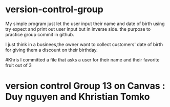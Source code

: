 # version-control-group

My simple program just let the user input their name and date of birth
using try expect and print out user input but in inverse side. the purpose to practice group commit in github.

I just think in a businees,the owner want to collect customers' date of birth for giving them a discount on their birthday.


#Khris
I committed a file that asks a user for their name and their favorite fruit out of 3
# version control Group 13 on Canvas : Duy nguyen and Khristian Tomko
